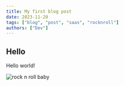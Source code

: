 ```yaml
---
title: My first blog post
date: 2023-11-20
tags: ["blog", "post", "saas", "rocknroll"]
authors: ["Dev"]
---
```


## Hello

Hello world!

![rock n roll baby](/CRAIG_ROCK.png)

